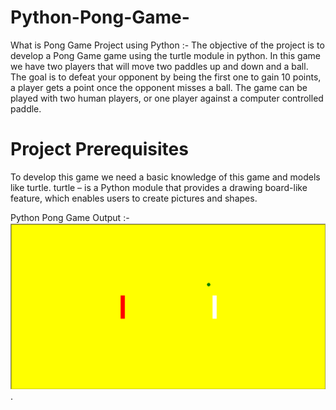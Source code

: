 # Python-Pong-Game-
What is Pong Game Project using Python :- 
The objective of the project is to develop a Pong Game game using the turtle module in python. In this game we have two players that will move two paddles up and down and a ball. The goal is to defeat your opponent by being the first one to gain 10 points, a player gets a point once the opponent misses a ball. The game can be played with two human players, or one player against a computer controlled paddle.

# Project Prerequisites
To develop this game we need a basic knowledge of this game and models like turtle.
turtle – is a Python module that provides a drawing board-like feature, which enables users to create pictures and shapes.

Python Pong Game Output :- 
 ![Image Alt](https://github.com/prasantachary/Python-Pong-Game-/blob/1911efbfcc7d2e8ef9fdf098e6ea1eb983f607d2/Screenshot%202025-08-12%20192321.png).
